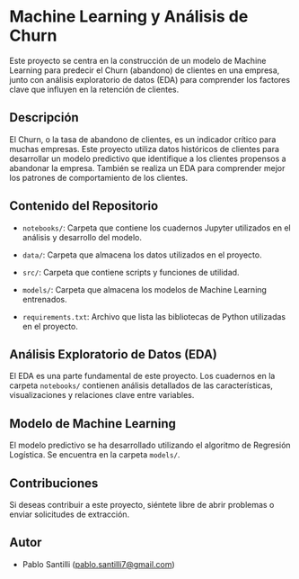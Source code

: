 # Machine Learning y Análisis de Churn

Este proyecto se centra en la construcción de un modelo de Machine Learning para predecir el Churn (abandono) de clientes en una empresa, junto con análisis exploratorio de datos (EDA) para comprender los factores clave que influyen en la retención de clientes.

## Descripción

El Churn, o la tasa de abandono de clientes, es un indicador crítico para muchas empresas. Este proyecto utiliza datos históricos de clientes para desarrollar un modelo predictivo que identifique a los clientes propensos a abandonar la empresa. También se realiza un EDA para comprender mejor los patrones de comportamiento de los clientes.

## Contenido del Repositorio

- `notebooks/`: Carpeta que contiene los cuadernos Jupyter utilizados en el análisis y desarrollo del modelo.

- `data/`: Carpeta que almacena los datos utilizados en el proyecto.

- `src/`: Carpeta que contiene scripts y funciones de utilidad.

- `models/`: Carpeta que almacena los modelos de Machine Learning entrenados.

- `requirements.txt`: Archivo que lista las bibliotecas de Python utilizadas en el proyecto.




## Análisis Exploratorio de Datos (EDA)

El EDA es una parte fundamental de este proyecto. Los cuadernos en la carpeta `notebooks/` contienen análisis detallados de las características, visualizaciones y relaciones clave entre variables.

## Modelo de Machine Learning

El modelo predictivo se ha desarrollado utilizando el algoritmo de Regresión Logística. Se encuentra en la carpeta `models/`.


## Contribuciones

Si deseas contribuir a este proyecto, siéntete libre de abrir problemas o enviar solicitudes de extracción.

## Autor

- Pablo Santilli (pablo.santilli7@gmail.com)

